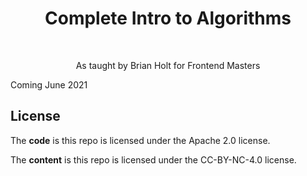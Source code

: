 <h1 align="center">Complete Intro to Algorithms</h1> <br>

<p align="center">
 As taught by Brian Holt for Frontend Masters
</p>

Coming June 2021

## License

The **code** is this repo is licensed under the Apache 2.0 license.

The **content** is this repo is licensed under the CC-BY-NC-4.0 license.

